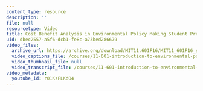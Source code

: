 ```yaml
---
content_type: resource
description: ''
file: null
resourcetype: Video
title: Cost Benefit Analysis in Environmental Policy Making Student Presentation
uid: dbec2557-a5f6-dcb1-fe8c-a73bed286679
video_files:
  archive_url: https://archive.org/download/MIT11.601F16/MIT11_601F16_s09_Student_Presentation_300k.mp4
  video_captions_file: /courses/11-601-introduction-to-environmental-policy-and-planning-fall-2016/f456f414c95456998655a8039f1e7713_r01KsFLKdO4.vtt
  video_thumbnail_file: null
  video_transcript_file: /courses/11-601-introduction-to-environmental-policy-and-planning-fall-2016/48a55beb775dedafb14ccbb7b5993bf1_r01KsFLKdO4.pdf
video_metadata:
  youtube_id: r01KsFLKdO4
---
```


